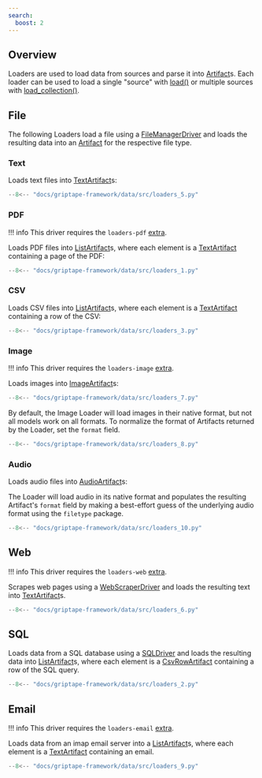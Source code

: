 ```yaml
---
search:
  boost: 2 
---
```


## Overview

Loaders are used to load data from sources and parse it into [Artifact](../../griptape-framework/data/artifacts.md)s.
Each loader can be used to load a single "source" with [load()](../../reference/griptape/loaders/base_loader.md#griptape.loaders.base_loader.BaseLoader.load) or
multiple sources with [load_collection()](../../reference/griptape/loaders/base_loader.md#griptape.loaders.base_loader.BaseLoader.load_collection).


## File

The following Loaders load a file using a [FileManagerDriver](../../reference/griptape/drivers/file_manager_driver.md) and loads the resulting data into an [Artifact](../../reference/griptape/artifacts/artifact.md) for the respective file type.

### Text

Loads text files into [TextArtifact](../../reference/griptape/artifacts/text_artifact.md)s:

```python
--8<-- "docs/griptape-framework/data/src/loaders_5.py"
```

### PDF

!!! info
    This driver requires the `loaders-pdf` [extra](../index.md#extras).

Loads PDF files into [ListArtifact](../../reference/griptape/artifacts/list_artifact.md)s, where each element is a [TextArtifact](../../reference/griptape/artifacts/text_artifact.md) containing a page of the PDF:

```python
--8<-- "docs/griptape-framework/data/src/loaders_1.py"
```

### CSV

Loads CSV files into [ListArtifact](../../reference/griptape/artifacts/list_artifact.md)s, where each element is a [TextArtifact](../../reference/griptape/artifacts/text_artifact.md) containing a row of the CSV:

```python
--8<-- "docs/griptape-framework/data/src/loaders_3.py"
```

### Image

!!! info
    This driver requires the `loaders-image` [extra](../index.md#extras).

Loads images into [ImageArtifact](../../reference/griptape/artifacts/image_artifact.md)s:


```python
--8<-- "docs/griptape-framework/data/src/loaders_7.py"
```

By default, the Image Loader will load images in their native format, but not all models work on all formats. To normalize the format of Artifacts returned by the Loader, set the `format` field.

```python
--8<-- "docs/griptape-framework/data/src/loaders_8.py"
```

### Audio

Loads audio files into [AudioArtifact](../../reference/griptape/artifacts/audio_artifact.md)s:

The Loader will load audio in its native format and populates the resulting Artifact's `format` field by making a best-effort guess of the underlying audio format using the `filetype` package.

```python
--8<-- "docs/griptape-framework/data/src/loaders_10.py"
```

## Web

!!! info
    This driver requires the `loaders-web` [extra](../index.md#extras).

Scrapes web pages using a [WebScraperDriver](../../reference/griptape/drivers/web_scraper_driver.md) and loads the resulting text into [TextArtifact](../../reference/griptape/artifacts/text_artifact.md)s.

```python
--8<-- "docs/griptape-framework/data/src/loaders_6.py"
```

## SQL

Loads data from a SQL database using a [SQLDriver](../../reference/griptape/drivers/sql_driver.md) and loads the resulting data into [ListArtifact](../../reference/griptape/artifacts/list_artifact.md)s, where each element is a [CsvRowArtifact](../../reference/griptape/artifacts/csv_row_artifact.md) containing a row of the SQL query.

```python
--8<-- "docs/griptape-framework/data/src/loaders_2.py"
```

## Email

!!! info
    This driver requires the `loaders-email` [extra](../index.md#extras).

Loads data from an imap email server into a [ListArtifact](../../reference/griptape/artifacts/list_artifact.md)s, where each element is a [TextArtifact](../../reference/griptape/artifacts/text_artifact.md) containing an email.

```python
--8<-- "docs/griptape-framework/data/src/loaders_9.py"
```
